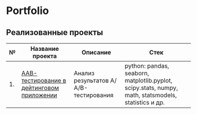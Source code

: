 # Portfolio

## Реализованные проекты

| № | Название проекта | Описание | Стек | 
| --- | --- | --- | --- |
| 1. | [ААВ-тестирование в дейтинговом приложении](https://github.com/daria-kondrasheva/portfolio/tree/main/ААВ-тестирование%20в%20дейтинговом%20приложении) | Анализ результатов А/А/В-тестирования | python: pandas, seaborn, matplotlib.pyplot, scipy.stats, numpy, math, statsmodels, statistics и др. |